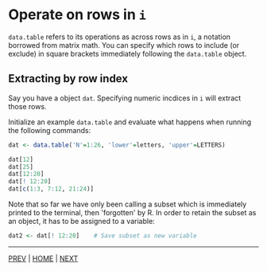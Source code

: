 # Operate on rows in `i` 

`data.table` refers to its operations as across rows as in `i`, a notation borrowed from matrix math. You can specify which rows to include (or exclude) in square brackets immediately following the `data.table` object. 


## Extracting by row index
Say you have a object `dat`. Specifying numeric incdices in `i` will extract those rows.

Initialize an example `data.table` and evaluate what happens when running the following commands:
```R
dat <- data.table('N'=1:26, 'lower'=letters, 'upper'=LETTERS)

dat[12]
dat[25]
dat[12:20]
dat[! 12:20]
dat[c(1:3, 7:12, 21:24)]
```

Note that so far we have only been calling a subset which is immediately printed to the terminal, then 'forgotten' by R. In order to retain the subset as an object, it has to be assigned to a variable:

```R
dat2 <- dat[! 12:20]    # Save subset as new variable
```



---

[PREV](README.md) | [HOME](/README.md) | [NEXT](B.md)

[^1]: And columns as in `j`, also equivalent to matrix notation.